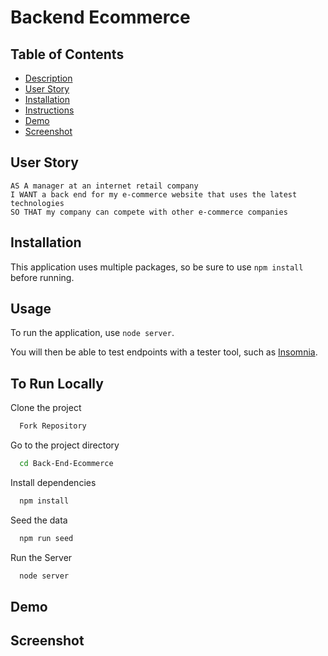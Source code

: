 # Backend Ecommerce


## Table of Contents
    
   - [Description](#Backend-Ecommerce)
   - [User Story](#User-Story)
   - [Installation](#Installation)
   - [Instructions](#To-Run-Locally)
   - [Demo](#Demo)
   - [Screenshot](#Screenshot)

## User Story

    AS A manager at an internet retail company
    I WANT a back end for my e-commerce website that uses the latest technologies
    SO THAT my company can compete with other e-commerce companies

## Installation

This application uses multiple packages, so be sure to 
use `npm install` before running.

## Usage

To run the application, use `node server`.

You will then be able to test endpoints with a tester tool, such as [Insomnia](https://insomnia.rest/).


## To Run Locally

Clone the project

```bash
  Fork Repository
```

Go to the project directory

```bash
  cd Back-End-Ecommerce
```

Install dependencies

```bash
  npm install
```
Seed the data

```bash
  npm run seed
```

Run the Server

```bash
  node server
```


## Demo


## Screenshot



